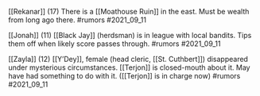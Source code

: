 
[[Rekanar]] (17)
There is a [[Moathouse Ruin]] in the east. Must be wealth from long ago there. #rumors #2021_09_11

[[Jonah]] (11) 
[[Black Jay]] (herdsman) is in league with local bandits. Tips them off when likely score passes through. #rumors #2021_09_11

[[Zayla]] (12) 
[[Y’Dey]], female (head cleric, [[St. Cuthbert]]) disappeared under mysterious circumstances. [[Terjon]] is closed-mouth about it. May have had something to do with it. ([[Terjon]] is in charge now) #rumors #2021_09_11